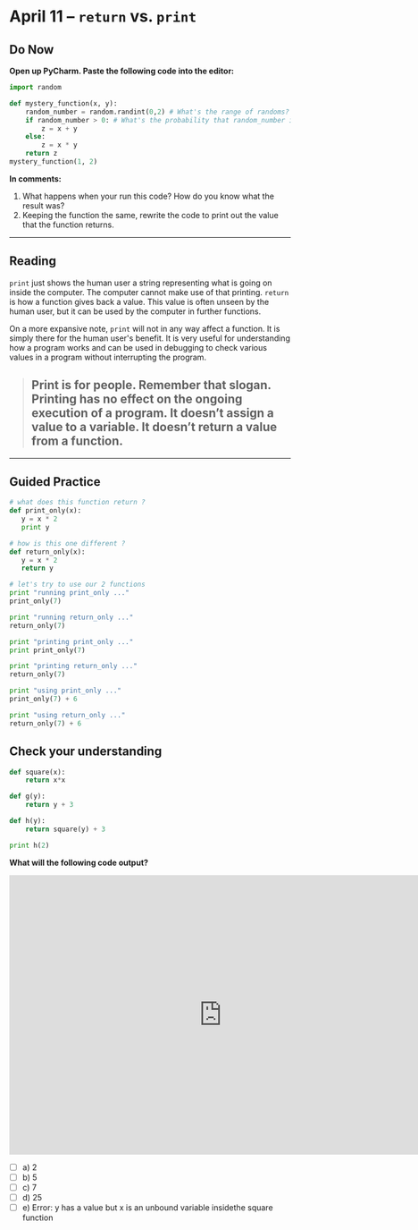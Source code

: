 # April 11 – <code>return</code> vs. <code>print</code>

## Do Now
**Open up PyCharm. Paste the following code into the editor:**

```python
import random

def mystery_function(x, y):
    random_number = random.randint(0,2) # What's the range of randoms?
    if random_number > 0: # What's the probability that random_number is greater than 0?
        z = x + y
    else:
        z = x * y
    return z
mystery_function(1, 2)
```

**In comments:**

1. What happens when your run this code? How do you know what the result was?
2. Keeping the function the same, rewrite the code to print out the value that the function returns.

---

## Reading
<code>print</code> just shows the human user a string representing what is going on inside the computer. The computer cannot make use of that printing. <code>return</code> is how a function gives back a value. This value is often unseen by the human user, but it can be used by the computer in further functions.

On a more expansive note, <code>print</code> will not in any way affect a function. It is simply there for the human user's benefit. It is very useful for understanding how a program works and can be used in debugging to check various values in a program without interrupting the program.

> ## Print is for people. Remember that slogan. Printing has no effect on the ongoing execution of a program. It doesn’t assign a value to a variable. It doesn’t return a value from a function.

---

## Guided Practice
```python
# what does this function return ?
def print_only(x):
   y = x * 2
   print y

# how is this one different ?
def return_only(x):
   y = x * 2
   return y

# let's try to use our 2 functions
print "running print_only ..."
print_only(7)

print "running return_only ..."
return_only(7)

print "printing print_only ..."
print print_only(7)

print "printing return_only ..."
return_only(7)

print "using print_only ..."
print_only(7) + 6

print "using return_only ..."
return_only(7) + 6
```

## Check your understanding
```python
def square(x):
    return x*x

def g(y):
    return y + 3

def h(y):
    return square(y) + 3

print h(2)
```
**What will the following code output?**

<iframe src="https://docs.google.com/a/ms223.org/forms/d/1QsTK_Tlw1hIwoJenxGX5beEThv90lWFecT1_fJm_1s8/viewform?embedded=true#start=embed" width="760" height="500" frameborder="0" marginheight="0" marginwidth="0">Loading...</iframe>

- [ ] a) 2
- [ ] b) 5
- [ ] c) 7
- [ ] d) 25
- [ ] e) Error: y has a value but x is an unbound variable insidethe square function
